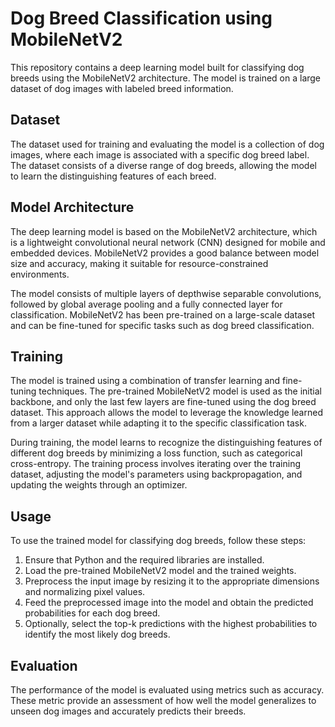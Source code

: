 # Dog Breed Classification using MobileNetV2

This repository contains a deep learning model built for classifying dog breeds using the MobileNetV2 architecture. The model is trained on a large dataset of dog images with labeled breed information.

## Dataset

The dataset used for training and evaluating the model is a collection of dog images, where each image is associated with a specific dog breed label. The dataset consists of a diverse range of dog breeds, allowing the model to learn the distinguishing features of each breed.

## Model Architecture

The deep learning model is based on the MobileNetV2 architecture, which is a lightweight convolutional neural network (CNN) designed for mobile and embedded devices. MobileNetV2 provides a good balance between model size and accuracy, making it suitable for resource-constrained environments.

The model consists of multiple layers of depthwise separable convolutions, followed by global average pooling and a fully connected layer for classification. MobileNetV2 has been pre-trained on a large-scale dataset and can be fine-tuned for specific tasks such as dog breed classification.

## Training

The model is trained using a combination of transfer learning and fine-tuning techniques. The pre-trained MobileNetV2 model is used as the initial backbone, and only the last few layers are fine-tuned using the dog breed dataset. This approach allows the model to leverage the knowledge learned from a larger dataset while adapting it to the specific classification task.

During training, the model learns to recognize the distinguishing features of different dog breeds by minimizing a loss function, such as categorical cross-entropy. The training process involves iterating over the training dataset, adjusting the model's parameters using backpropagation, and updating the weights through an optimizer.

## Usage

To use the trained model for classifying dog breeds, follow these steps:

1. Ensure that Python and the required libraries are installed.
2. Load the pre-trained MobileNetV2 model and the trained weights.
3. Preprocess the input image by resizing it to the appropriate dimensions and normalizing pixel values.
4. Feed the preprocessed image into the model and obtain the predicted probabilities for each dog breed.
5. Optionally, select the top-k predictions with the highest probabilities to identify the most likely dog breeds.

## Evaluation

The performance of the model is evaluated using metrics such as accuracy. These metric provide an assessment of how well the model generalizes to unseen dog images and accurately predicts their breeds.
